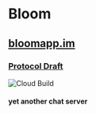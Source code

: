 # Bloom

## [bloomapp.im](https://bloomapp.im)

### [Protocol Draft](https://www.notion.so/Bloom-Chat-Protocol-V2-0-c945f70ca7fc4bff91698aff4ce8ca00)

![Cloud Build](https://storage.googleapis.com/bloom-builds/builds//github.com/montaro/bloom-chat/branches/master.svg)

#### yet another chat server

